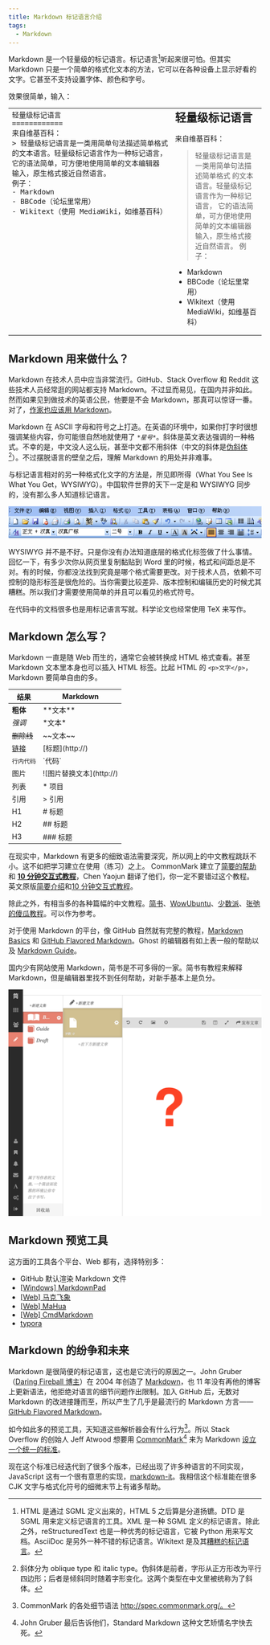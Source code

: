 ```yaml
---
title: Markdown 标记语言介绍
tags:
  - Markdown
---
```


Markdown 是一个轻量级的标记语言。标记语言[^sgml]听起来很可怕。但其实 Markdown 只是一个简单的格式化文本的方法，它可以在各种设备上显示好看的文字。它甚至不支持设置字体、颜色和字号。

效果很简单，输入：

<table>
<tbody>
  <tr>
    <td style="width: 300px; vertical-align: top"><pre style="margin: 0; padding: 0">轻量级标记语言
============
来自维基百科：
> 轻量级标记语言是一类用简单句法描述简单格式
的文本语言。轻量级标记语言作为一种标记语言，
它的语法简单，可方便地使用简单的文本编辑器
输入，原生格式接近自然语言。
例子：
- Markdown
- BBCode（论坛里常用）
- Wikitext（使用 MediaWiki，如维基百科）
</pre></td>
    <td style="width: 300px"><span style="display: block; margin: 0; padding: 0; font-weight: bold; line-height: 1.5; font-size: 22px;">轻量级标记语言</span>
<p>来自维基百科：</p>
<blockquote>
<p>轻量级标记语言是一类用简单句法描述简单格式
的文本语言。轻量级标记语言作为一种标记语言，
它的语法简单，可方便地使用简单的文本编辑器
输入，原生格式接近自然语言。
例子：</p>
</blockquote>
<ul>
<li>Markdown</li>
<li>BBCode（论坛里常用）</li>
<li>Wikitext（使用 MediaWiki，如维基百科）</li>
</ul></td>
  </tr>
</tbody>
</table>


## Markdown 用来做什么？

Markdown 在技术人员中应当非常流行。GitHub、Stack Overflow 和 Reddit 这些技术人员经常逛的网站都支持 Markdown。不过显而易见，在国内并非如此。然而如果见到做技术的英语公民，他要是不会 Markdown，那真可以惊讶一番。
对了，[作家也应该用 Markdown][wm]。

Markdown 在 ASCII 字母和符号之上打造。在英语的环境中，如果你打字时很想强调某些内容，你可能很自然地就使用了 *`*星号*`*。斜体是英文表达强调的一种格式。不幸的是，中文没人这么玩，甚至中文都不用斜体（中文的斜体是[伪斜体][ot][^ot]）。不过摆脱语言的壁垒之后，理解 Markdown 的用处并非难事。

与标记语言相对的另一种格式化文字的方法是，所见即所得（What You See Is What You Get，WYSIWYG）。中国软件世界的天下一定是和 WYSIWYG 同步的，没有那么多人知道标记语言。

![Word 2013 工具栏](/assets/images/word-2013-toolbar.png)

WYSIWYG 并不是不好。只是你没有办法知道底层的格式化标签做了什么事情。回忆一下，有多少次你从网页里复制黏贴到 Word 里的时候，格式和间距总是不对。有的时候，你都没法找到究竟是哪个格式需要更改。对于技术人员，依赖不可控制的隐形标签是很危险的。当你需要比较差异、版本控制和编辑历史的时候尤其糟糕。所以我们才需要使用简单的并且可以看见的格式符号。

在代码中的文档很多也是用标记语言写就。科学论文也经常使用 TeX 来写作。

## Markdown 怎么写？

Markdown 一直是随 Web 而生的，通常它会被转换成 HTML 格式查看。甚至 Markdown 文本里本身也可以插入 HTML 标签。比起 HTML 的 `<p>文字</p>`，Markdown 要简单自由的多。

<table>
<thead>
  <tr>
    <th>结果</th>
    <th>Markdown</th>
  </tr>
</thead>
<tbody>
  <tr>
    <td><strong>粗体</strong></td>
    <td>**文本**</td>
  </tr>
  <tr>
    <td><em>强调</em></td>
    <td>*文本*</td>
  </tr>
  <tr>
    <td><del>删除线</del></td>
    <td>~~文本~~</td>
  </tr>
  <tr>
    <td><a href="#">链接</a></td>
    <td>[标题](http://)</td>
  </tr>
  <tr>
    <td><code>行内代码</code></td>
    <td>`代码`</td>
  </tr>
  <tr>
    <td>图片</td>
    <td>![图片替换文本](http://)</td>
  </tr>
  <tr>
    <td>列表</td>
    <td>* 项目</td>
  </tr>
  <tr>
    <td>引用</td>
    <td>&gt; 引用</td>
  </tr>
  <tr>
    <td>H1</td>
    <td># 标题</td>
  </tr>
  <tr>
    <td>H2</td>
    <td>## 标题</td>
  </tr>
  <tr>
    <td>H3</td>
    <td>### 标题</td>
  </tr>
</tbody>
</table>

在现实中，Markdown 有更多的细致语法需要深究，所以网上的中文教程跳跃不小。这不如把学习建立在使用（练习）之上。
CommonMark 建立了[简要的帮助](http://commonmark.cn/help/)和 **[10 分钟交互式教程](http://commonmark.cn/help/tutorial/)**，Chen Yaojun 翻译了他们，你一定不要错过这个教程。
英文原版[简要介绍][commonhelp]和[10 分钟交互式教程][commontutor]。

除此之外，有相当多的各种篇幅的中文教程。[简书][jm]、[WowUbuntu][wowm]、[少数派][ssm]、[张弛的傻瓜教程][zhangm]。可以作为参考。

对于使用 Markdown 的平台，像 GitHub 自然就有完整的教程，[Markdown Basics][githubmb] 和 [GitHub Flavored Markdown][githubfm]。Ghost 的编辑器有如上表一般的帮助以及 [Markdown Guide][ghostmd]。

国内少有网站使用 Markdown，简书是不可多得的一家。简书有教程来解释 Markdown，但是编辑器里找不到任何帮助，对新手基本上是负分。

![简书编辑器](/assets/images/jianshu-editor.png)

## Markdown 预览工具

这方面的工具各个平台、Web 都有，选择特别多：

- GitHub 默认渲染 Markdown 文件
- [[Windows] MarkdownPad](http://markdownpad.com/)
- [[Web] 马克飞象](https://maxiang.io/)
- [[Web] MaHua](http://mahua.jser.me/)
- [[Web] CmdMarkdown](https://www.zybuluo.com/mdeditor)
- [typora](https://www.typora.io/)

## Markdown 的纷争和未来

Markdown 是很简便的标记语言，这也是它流行的原因之一。John Gruber（[Daring Fireball 博主](https://daringfireball.net/)）在 2004 年创造了 [Markdown][jgmd]，也 11 年没有再他的博客上更新语法，他拒绝对语言的细节问题作出限制。加入 GitHub 后，无数对 Markdown 的改进接踵而至，所以产生了几乎是最流行的 Markdown 方言——[GitHub Flavored Markdown][githubfm]。

如今如此多的预览工具，天知道这些解析器会有什么行为[^spec]。所以 Stack Overflow 的创始人 Jeff Atwood 想要用 [CommonMark][commonmd][^name] 来为 Markdown [设立一个统一的标准](https://blog.codinghorror.com/standard-flavored-markdown/)。

现在这个标准已经迭代到了很多个版本，已经出现了许多种语言的不同实现，JavaScript 这有一个很有意思的实现，[markdown-it](https://github.com/markdown-it/markdown-it)。我相信这个标准能在很多 CJK 文字与格式化符号的细微末节上有诸多帮助。

[ot]: https://zh.wikipedia.org/wiki/%E4%BC%AA%E6%96%9C%E4%BD%93
[wm]: http://www.jianshu.com/p/qqGjLN
[jm]: http://www.jianshu.com/p/q81RER
[wowm]: http://wowubuntu.com/markdown/
[ssm]: http://sspai.com/25137
[zhangm]: http://zhangchi.de/post/intro-to-markdown.html
[githubmb]: https://help.github.com/articles/markdown-basics/
[githubfm]: https://help.github.com/articles/github-flavored-markdown/
[ghostmd]: http://support.ghost.org/markdown-guide/
[commonhelp]: http://commonmark.org/help/
[commontutor]: http://commonmark.org/help/tutorial/
[jgmd]: https://daringfireball.net/projects/markdown/
[commonmd]: http://commonmark.org/

[^sgml]: HTML 是通过 SGML 定义出来的，HTML 5 之后算是分道扬镳。DTD 是 SGML 用来定义标记语言的工具。XML 是一种 SGML 定义的标记语言。除此之外，reStructuredText 也是一种优秀的标记语言，它被 Python 用来写文档。AsciiDoc 是另外一种不错的标记语言。Wikitext 是及其[糟糕的标记语言](https://en.wikipedia.org/w/index.php?title=Template:Infobox/row&oldid=684977313)。
[^ot]: 斜体分为 oblique type 和 italic type。伪斜体是前者，字形从正方形改为平行四边形；后者是倾斜同时随着字形变化。这两个类型在中文里被统称为了斜体。
[^spec]: CommonMark 的各处细节语法 http://spec.commonmark.org/。
[^name]: John Gruber 最后告诉他们，Standard Markdown 这种文艺矫情名字快去死。
